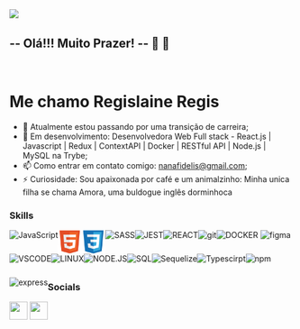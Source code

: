 <img src="{https://img.shields.io/badge/Aiqfome-7A1FA2?style=for-the-badge&logo=aiqfome&logoColor=white}" />

## **-- Olá!!!** **Muito Prazer! --** 🤗 🤝
<br>

# **Me chamo Regislaine Regis**<br>


- 🔭 Atualmente estou passando por uma transição de carreira;
- 🌱 Em desenvolvimento: Desenvolvedora Web Full stack - React.js | Javascript | Redux | ContextAPI | Docker | RESTful API | Node.js | MySQL na Trybe;
- 📫 Como entrar em contato comigo: nanafidelis@gmail.com;
- ⚡ Curiosidade: Sou apaixonada por café e um animalzinho: Minha unica filha se chama Amora, uma buldogue inglês dorminhoca

### Skills
<div align="center">
  <img align="left" alt="JavaScript" height ="42px"  src="https://raw.githubusercontent.com/rahul-jha98/github_readme_icons/main/language_and_tools/square/javascript/javascript.svg">
  <img alt="HTML" align="left" height="42px" src="https://raw.githubusercontent.com/devicons/devicon/master/icons/html5/html5-original.svg">
  <img alt="CSS" align="left" height="42px" src="https://raw.githubusercontent.com/devicons/devicon/master/icons/css3/css3-original.svg">
  <img alt="SASS" align="left" height="42px" src="https://cdn.jsdelivr.net/gh/devicons/devicon/icons/sass/sass-original.svg" />
  <img alt="JEST" align="left" height="42px" src="https://cdn.jsdelivr.net/gh/devicons/devicon/icons/jest/jest-plain.svg">
  <img align="left" alt="REACT" height ="42px" src="https://raw.githubusercontent.com/rahul-jha98/github_readme_icons/main/language_and_tools/square/react/react.svg">
  <img src="https://raw.githubusercontent.com/rahul-jha98/github_readme_icons/main/language_and_tools/square/git-scm/git-scm.svg" align="left" alt="git" height='42px'/>
  <img src="https://raw.githubusercontent.com/rahul-jha98/github_readme_icons/main/language_and_tools/square/figma/figma.svg" alt="figma" height='42px'/>
  <img alt="DOCKER" align="left" height="42px" src="https://cdn.jsdelivr.net/gh/devicons/devicon/icons/docker/docker-original-wordmark.svg"/>
  <img alt="VSCODE" align="left" height="42px" src="https://cdn.jsdelivr.net/gh/devicons/devicon/icons/vscode/vscode-original-wordmark.svg">
  <img alt="LINUX" align="left" height="42px" src="https://cdn.jsdelivr.net/gh/devicons/devicon/icons/linux/linux-original.svg">
  <img alt="NODE.JS" align="left" height="42px" src="https://cdn.jsdelivr.net/gh/devicons/devicon/icons/nodejs/nodejs-original.svg" />
  <img alt="SQL" align="left" height="42px" src="https://cdn.jsdelivr.net/gh/devicons/devicon/icons/mysql/mysql-original-wordmark.svg" />        
  <img align="left" alt="Sequelize" height ="42px" src="https://cdn.jsdelivr.net/gh/devicons/devicon/icons/sequelize/sequelize-original.svg"/>    
  <img align="left" alt="Typescirpt" height ="42px" src="https://cdn.jsdelivr.net/gh/devicons/devicon/icons/typescript/typescript-original.svg" />
  <img align="left" alt="npm" height ="42px" src="https://cdn.jsdelivr.net/gh/devicons/devicon/icons/npm/npm-original-wordmark.svg" />
  <img align="left" alt="express" height ="42px" src="https://cdn.jsdelivr.net/gh/devicons/devicon/icons/express/express-original.svg" />
</div>
<br>
<br>
<br>

### Socials
<p align="left"> <a href="https://www.github.com/RegislaineRegis" target="_blank" rel="noreferrer"><img src="https://raw.githubusercontent.com/danielcranney/readme-generator/main/public/icons/socials/github.svg" width="32" height="32" /></a> <a href="https://www.linkedin.com/in/regislaine-regis/" target="_blank" rel="noreferrer"><img src="https://raw.githubusercontent.com/danielcranney/readme-generator/main/public/icons/socials/linkedin.svg" width="32" height="32" /></a></p>
<br>



